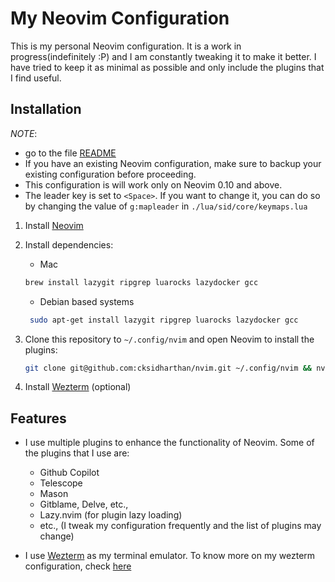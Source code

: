 # My Neovim Configuration

This is my personal Neovim configuration. It is a work in progress(indefinitely :P) and I am constantly tweaking it to make it better. I have tried to keep it as minimal as possible and only include the plugins that I find useful.

## Installation

_NOTE_:

- go to the file [README](/README.md) 
- If you have an existing Neovim configuration, make sure to backup your existing configuration before proceeding.
- This configuration is will work only on Neovim 0.10 and above.
- The leader key is set to `<Space>`. If you want to change it, you can do so by changing the value of `g:mapleader` in `./lua/sid/core/keymaps.lua`

1. Install [Neovim](https://neovim.io/)

2. Install dependencies:

   - Mac

   ```bash
   brew install lazygit ripgrep luarocks lazydocker gcc
   ```

   - Debian based systems

   ```bash
    sudo apt-get install lazygit ripgrep luarocks lazydocker gcc
   ```

3. Clone this repository to `~/.config/nvim` and open Neovim to install the plugins:

   ```bash
   git clone git@github.com:cksidharthan/nvim.git ~/.config/nvim && nvim
   ```

4. Install [Wezterm](https://wezfurlong.org/wezterm/installation.html) (optional)

## Features

- I use multiple plugins to enhance the functionality of Neovim. Some of the plugins that I use are:

  - Github Copilot
  - Telescope
  - Mason
  - Gitblame, Delve, etc.,
  - Lazy.nvim (for plugin lazy loading)
  - etc., (I tweak my configuration frequently and the list of plugins may change)

- I use [Wezterm](https://wezfurlong.org/wezterm/) as my terminal emulator. To know more on my wezterm configuration, check [here](https://github.com/cksidharthan/mac-setup/blob/main/.wezterm.lua)
